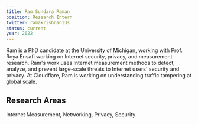 ```yaml
---
title: Ram Sundara Raman
position: Research Intern
twitter: ramakrishnan13s
status: current
year: 2022
---
```

Ram is a PhD candidate at the University of Michigan, working with Prof. Roya Ensafi working on Internet security, privacy, and measurement research. Ram's work uses Internet measurement methods to detect, analyze, and prevent large-scale threats to Internet users' security and privacy. At Cloudflare, Ram is working on understanding traffic tampering at global scale. 

## Research Areas 
Internet Measurement, Networking, Privacy, Security